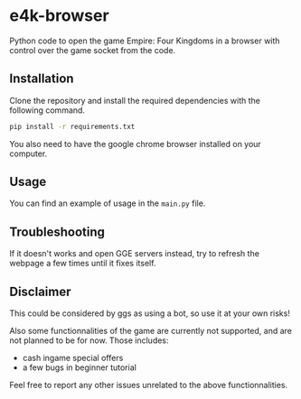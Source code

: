 # e4k-browser

Python code to open the game Empire: Four Kingdoms in a browser with control over the game socket from the code.

## Installation

Clone the repository and install the required dependencies with the following command.

```sh
pip install -r requirements.txt
```

You also need to have the google chrome browser installed on your computer.

## Usage

You can find an example of usage in the `main.py` file.

## Troubleshooting

If it doesn't works and open GGE servers instead, try to refresh the webpage a few times until it fixes itself.

## Disclaimer

This could be considered by ggs as using a bot, so use it at your own risks!

Also some functionnalities of the game are currently not supported, and are not planned to be for now. Those includes:
- cash ingame special offers
- a few bugs in beginner tutorial

Feel free to report any other issues unrelated to the above functionnalities.